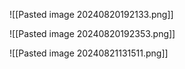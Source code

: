 ![[Pasted image 20240820192133.png]]

![[Pasted image 20240820192353.png]]

![[Pasted image 20240821131511.png]]